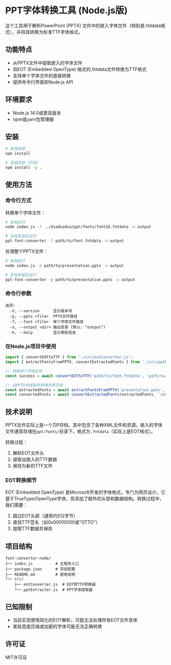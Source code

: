 # PPT字体转换工具 (Node.js版)

这个工具用于解析PowerPoint (PPTX) 文件中的嵌入字体文件（特别是.fntdata格式），并将其转换为标准TTF字体格式。

## 功能特点

- 从PPTX文件中提取嵌入的字体文件
- 将EOT (Embedded OpenType) 格式的.fntdata文件转换为TTF格式
- 支持单个字体文件的直接转换
- 提供命令行界面和Node.js API

## 环境要求

- Node.js 14.0或更高版本
- npm或yarn包管理器

## 安装

```bash
# 本地安装
npm install

# 全局安装（可选）
npm install -g .
```

## 使用方法

### 命令行方式

转换单个字体文件：

```bash
# 本地运行
node index.js -f ../dsadsadsa/ppt/fonts/font16.fntdata -o output

# 全局安装后运行
ppt-font-converter -f path/to/font.fntdata -o output
```

处理整个PPTX文件：

```bash
# 本地运行
node index.js -p path/to/presentation.pptx -o output

# 全局安装后运行
ppt-font-converter -p path/to/presentation.pptx -o output
```

### 命令行参数

```
选项:
  -V, --version      显示版本号
  -p, --pptx <file>  PPTX文件路径
  -f, --font <file>  单个字体文件路径
  -o, --output <dir> 输出目录 (默认: "output")
  -h, --help         显示帮助信息
```

### 在Node.js项目中使用

```javascript
import { convertEOTtoTTF } from './src/eotConverter.js';
import { extractFontsFromPPTX, convertExtractedFonts } from './src/pptExtractor.js';

// 转换单个字体文件
const success = await convertEOTtoTTF('path/to/font.fntdata', 'path/to/output.ttf');

// 从PPTX中提取并转换所有字体
const extractedFonts = await extractFontsFromPPTX('presentation.pptx', 'extracted_fonts');
const convertedFonts = await convertExtractedFonts(extractedFonts, 'converted_fonts');
```

## 技术说明

PPTX文件实际上是一个ZIP存档，其中包含了各种XML文件和资源。嵌入的字体文件通常存储在`ppt/fonts/`目录下，格式为`.fntdata`（实际上是EOT格式）。

转换过程：
1. 解析EOT文件头
2. 提取出嵌入的TTF数据
3. 保存为新的TTF文件

### EOT转换细节

EOT (Embedded OpenType) 是Microsoft开发的字体格式，专门为网页设计。它基于TrueType/OpenType字体，但添加了额外的头部和数据结构。转换过程中，我们需要：

1. 跳过EOT头部（通常约512字节）
2. 查找TTF签名（如0x00010000或"OTTO"）
3. 提取TTF数据并保存

## 项目结构

```
font-converter-node/
├── index.js          # 主程序入口
├── package.json      # 项目配置
├── README.md         # 使用说明
└── src/
    ├── eotConverter.js  # EOT转TTF转换器
    └── pptExtractor.js  # PPT字体提取器
```

## 已知限制

- 当前实现使用简化的EOT解析，可能无法处理所有EOT文件变体
- 某些高度压缩或加密的字体可能无法正确转换

## 许可证

MIT许可证 